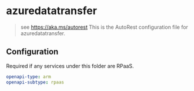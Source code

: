 # azuredatatransfer

> see https://aka.ms/autorest
> This is the AutoRest configuration file for azuredatatransfer.

## Configuration

Required if any services under this folder are RPaaS.

```yaml
openapi-type: arm
openapi-subtype: rpaas
```
